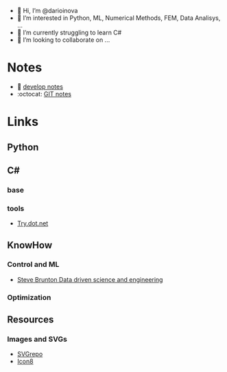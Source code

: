 - 👋 Hi, I’m @darioinova
- 👀 I’m interested in Python, ML, Numerical Methods, FEM, Data Analisys, ...
- 🌱 I’m currently struggling to learn C#
- 💞️ I’m looking to collaborate on ...



<!---
darioinova/darioinova is a ✨ special ✨ repository because its `README.md` (this file) appears on your GitHub profile.
You can click the Preview link to take a look at your changes.
--->
# Notes
 * :musical_keyboard: [develop notes](develop/NOTES.md)
 * :octocat: [GIT notes](develop/GIT.md)

# Links

## Python


## C#
### base
### tools
 * [Try.dot.net](https://try.dot.net/)

## KnowHow
### Control and ML
 * [Steve Brunton Data driven science and engineering](http://databookuw.com/)


### Optimization


## Resources
### Images and SVGs
 * [SVGrepo](https://www.svgrepo.com/)
 * [Icon8](https://icons8.com/)

